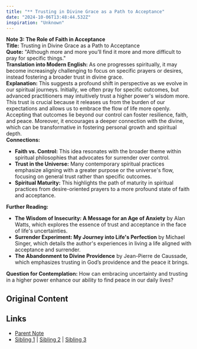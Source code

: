 ```yaml
---
title: "** Trusting in Divine Grace as a Path to Acceptance"
date: "2024-10-06T13:48:44.532Z"
inspiration: "Unknown"
---
```


  
**Note 3: The Role of Faith in Acceptance**  
**Title:** Trusting in Divine Grace as a Path to Acceptance  
**Quote:** "Although more and more you’ll find it more and more difficult to pray for specific things."  
**Translation into Modern English:** As one progresses spiritually, it may become increasingly challenging to focus on specific prayers or desires, instead fostering a broader trust in divine grace.  
**Explanation:** This suggests a profound shift in perspective as we evolve in our spiritual journeys. Initially, we often pray for specific outcomes, but advanced practitioners may intuitively trust a higher power's wisdom more. This trust is crucial because it releases us from the burden of our expectations and allows us to embrace the flow of life more openly. Accepting that outcomes lie beyond our control can foster resilience, faith, and peace. Moreover, it encourages a deeper connection with the divine, which can be transformative in fostering personal growth and spiritual depth.  
**Connections:**  
- **Faith vs. Control:** This idea resonates with the broader theme within spiritual philosophies that advocates for surrender over control.  
- **Trust in the Universe:** Many contemporary spiritual practices emphasize aligning with a greater purpose or the universe's flow, focusing on general trust rather than specific outcomes.  
- **Spiritual Maturity:** This highlights the path of maturity in spiritual practices from desire-oriented prayers to a more profound state of faith and acceptance.  

**Further Reading:**  
- **The Wisdom of Insecurity: A Message for an Age of Anxiety** by Alan Watts, which explores the essence of trust and acceptance in the face of life's uncertainties.  
- **Surrender Experiment: My Journey into Life's Perfection** by Michael Singer, which details the author's experiences in living a life aligned with acceptance and surrender.  
- **The Abandonment to Divine Providence** by Jean-Pierre de Caussade, which emphasizes trusting in God’s providence and the peace it brings.  

**Question for Contemplation:** How can embracing uncertainty and trusting in a higher power enhance our ability to find peace in our daily lives?  



## Original Content



## Links

- [Parent Note](/parent-note.md)
- [Sibling 1](/zettel1.md) | [Sibling 2](/zettel2.md) | [Sibling 3](/zettel3.md)
